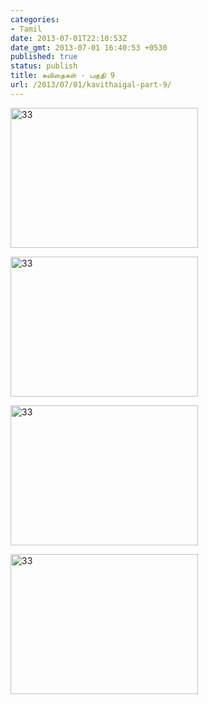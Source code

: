 ```yaml
---
categories:
- Tamil
date: 2013-07-01T22:10:53Z
date_gmt: 2013-07-01 16:40:53 +0530
published: true
status: publish
title: கவிதைகள் - பகுதி 9
url: /2013/07/01/kavithaigal-part-9/
---
```


<p><a href="{{site.baseurl}}/uploads/33.jpg"><img alt="33" src="{{site.baseurl}}/uploads/33.jpg" width="300" height="224"></a></p>
<p><a href="{{site.baseurl}}/uploads/34.jpg"><img alt="33" src="{{site.baseurl}}/uploads/34.jpg" width="300" height="224"></a></p>
<p><a href="{{site.baseurl}}/uploads/35.jpg"><img alt="33" src="{{site.baseurl}}/uploads/35.jpg" width="300" height="224"></a></p>
<p><a href="{{site.baseurl}}/uploads/36.jpg"><img alt="33" src="{{site.baseurl}}/uploads/36.jpg" width="300" height="224"></a></p>
